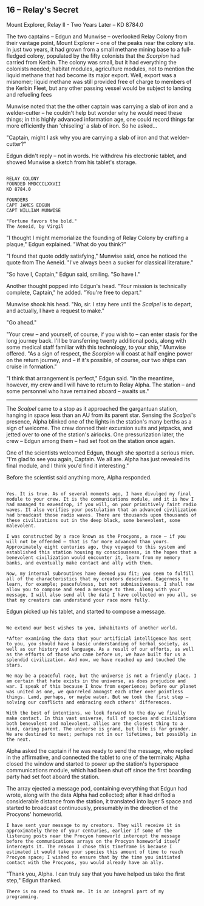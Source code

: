 ## 16 – Relay&#39;s Secret

Mount Explorer, Relay II - Two Years Later – KD 8784.0

The two captains – Edgun and Munwise – overlooked Relay Colony from their vantage point, Mount Explorer – one of the peaks near the colony site. In just two years, it had grown from a small methane mining base to a full-fledged colony, populated by the fifty colonists that the _Scorpion_ had carried from Kerbin. The colony was small, but it had everything the colonists needed; habitat modules, agriculture modules, not to mention the liquid methane that had become its major export. Well, export was a misnomer; liquid methane was still provided free of charge to members of the Kerbin Fleet, but any other passing vessel would be subject to landing and refueling fees

Munwise noted that the the other captain was carrying a slab of iron and a welder-cutter – he couldn&#39;t help but wonder why he would need these things; in this highly advanced information age, one could record things far more efficiently than &#39;chiseling&#39; a slab of iron. So he asked…

&quot;Captain, might I ask why you are carrying a slab of iron and that welder-cutter?&quot;

Edgun didn&#39;t reply – not in words. He withdrew his electronic tablet, and showed Munwise a sketch from his tablet&#39;s storage.

```

RELAY COLONY
FOUNDED MMDCCCLXXVII
KD 8784.0

FOUNDERS
CAPT JAMES EDGUN
CAPT WILLIAM MUNWISE

"Fortune favors the bold."
The Aeneid, by Virgil

```

&quot;I thought I might memorialize the founding of Relay Colony by crafting a plaque,&quot; Edgun explained. &quot;What do you think?&quot;

&quot;I found that quote oddly satisfying,&quot; Munwise said, once he noticed the quote from The Aeneid. &quot;I&#39;ve always been a sucker for classical literature.&quot;

&quot;So have I, Captain,&quot; Edgun said, smiling. &quot;So have I.&quot;

Another thought popped into Edgun&#39;s head. &quot;Your mission is technically complete, Captain,&quot; he added. &quot;You&#39;re free to depart.&quot;

Munwise shook his head. &quot;No, sir. I stay here until the _Scalpel_ is to depart, and actually, I have a request to make.&quot;

&quot;Go ahead.&quot;

&quot;Your crew – and yourself, of course, if you wish to – can enter stasis for the long journey back. I&#39;ll be transferring twenty additional pods, along with some medical staff familiar with this technology, to your ship,&quot; Munwise offered. &quot;As a sign of respect, the _Scorpion_ will coast at half engine power on the return journey, and – if it&#39;s possible, of course, our two ships can cruise in formation.&quot;

&quot;I think that arrangement is perfect,&quot; Edgun said. &quot;In the meantime, however, my crew and I will have to return to Relay Alpha. The station – and some personnel who have remained aboard – awaits us.&quot;

---

The _Scalpel_ came to a stop as it approached the gargantuan station, hanging in space less than an AU from its parent star. Sensing the _Scalpel_&#39;s presence, Alpha blinked one of the lights in the station&#39;s many berths as a sign of welcome. The crew donned their excursion suits and jetpacks, and jetted over to one of the station&#39;s airlocks. One pressurization later, the crew – Edgun among them – had set foot on the station once again.

One of the scientists welcomed Edgun, though she sported a serious mien. &quot;I&#39;m glad to see you again, Captain. We all are. Alpha has just revealed its final module, and I think you&#39;d find it interesting.&quot;

Before the scientist said anything more, Alpha responded.

```

Yes. It is true. As of several moments ago, I have divulged my final module to your crew. It is the communications module, and it is how I had managed to eavesdrop, if you will, on your primitively faint radio waves. It also verifies your postulation that an advanced civilization had broadcast those radio waves. There are thousands upon thousands of these civilizations out in the deep black, some benevolent, some malevolent.

I was constructed by a race known as the Procyons, a race – if you will not be offended – that is far more advanced than yours. Approximately eight centuries ago, they voyaged to this system and established this station housing my consciousness, in the hopes that a benevolent civilization would encounter it, learn from my memory banks, and eventually make contact and ally with them.

Now, my internal subroutines have deemed you fit; you seem to fulfill all of the characteristics that my creators described. Eagerness to learn, for example; peacefulness, but not submissiveness. I shall now allow you to compose and send a message to them. Along with your message, I will also send all the data I have collected on you all, so that my creators can understand your race more fully.

```

Edgun picked up his tablet, and started to compose a message.

```

We extend our best wishes to you, inhabitants of another world.

*After examining the data that your artificial intelligence has sent to you, you should have a basic understanding of kerbal society, as well as our history and language. As a result of our efforts, as well as the efforts of those who came before us, we have built for us a splendid civilization. And now, we have reached up and touched the stars.

We may be a peaceful race, but the universe is not a friendly place. I am certain that hate exists in the universe, as does prejudice and war. I speak of this because I know from experience; before our planet was united as one, we quarreled amongst each other over pointless things. Land, perhaps, or maybe water. But we took the first step – solving our conflicts and embracing each others' differences.

With the best of intentions, we look forward to the day we finally make contact. In this vast universe, full of species and civilizations both benevolent and malevolent, allies are the closest thing to a kind, caring parent. The universe is grand, but life is far grander. We are destined to meet; perhaps not in our lifetimes, but possibly in the next.

```

Alpha asked the captain if he was ready to send the message, who replied in the affirmative, and connected the tablet to one of the terminals; Alpha closed the window and started to power up the station&#39;s hyperspace communications module, which had been shut off since the first boarding party had set foot aboard the station.

The array ejected a message pod, containing everything that Edgun had wrote, along with the data Alpha had collected; after it had drifted a considerable distance from the station, it translated into layer 5 space and started to broadcast continuously, presumably in the direction of the Procyons&#39; homeworld.

`I have sent your message to my creators. They will receive it in approximately three of your centuries, earlier if some of the listening posts near the Procyon homeworld intercept the message before the communications arrays on the Procyon homeworld itself intercepts it. The reason I chose this timeframe is because I estimated it would take your species this amount of time to reach Procyon space; I wished to ensure that by the time you initiated contact with the Procyons, you would already have an ally.`

&quot;Thank you, Alpha. I can truly say that you have helped us take the first step,&quot; Edgun thanked.

`There is no need to thank me. It is an integral part of my programming.`
